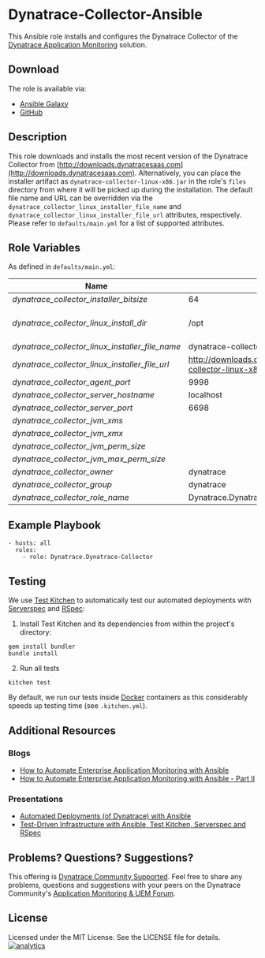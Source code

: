 # Dynatrace-Collector-Ansible

This Ansible role installs and configures the Dynatrace Collector of the [Dynatrace Application Monitoring](http://www.dynatrace.com/en/products/application-monitoring.html) solution.

## Download

The role is available via:

- [Ansible Galaxy](https://galaxy.ansible.com/Dynatrace/Dynatrace-Collector)
- [GitHub](https://github.com/Dynatrace/Dynatrace-Collector-Ansible)

## Description

This role downloads and installs the most recent version of the Dynatrace Collector from [http://downloads.dynatracesaas.com](http://downloads.dynatracesaas.com). Alternatively, you can place the installer artifact as `dynatrace-collector-linux-x86.jar` in the role's `files` directory from where it will be picked up during the installation. The default file name and URL can be overridden via the `dynatrace_collector_linux_installer_file_name` and `dynatrace_collector_linux_installer_file_url` attributes, respectively. Please refer to `defaults/main.yml` for a list of supported attributes.

## Role Variables

As defined in ```defaults/main.yml```:

| Name                                            | Default                                                                  | Description |
|-------------------------------------------------|--------------------------------------------------------------------------|-------------|
| *dynatrace_collector_installer_bitsize*         | 64                                                                       | 32 or 64 |
| *dynatrace_collector_linux_install_dir*         | /opt                                                                     | The Dynatrace Collector will be installed into the directory *$dynatrace_collector_linux_install_dir*/dynatrace-*$major*-*$minor*-*$rev*, where *$major*, *$minor* and *$rev* are given by the installer. A symbolic link to the actual installation directory will be created in *$dynatrace_collector_linux_install_dir*/dynatrace. |
| *dynatrace_collector_linux_installer_file_name* | dynatrace-collector-linux-x86.jar                                        | The file name of the Dynatrace Collector installer in the role's ```files``` directory. |
| *dynatrace_collector_linux_installer_file_url*  | http://downloads.dynatracesaas.com/6.3/dynatrace-collector-linux-x86.jar | A HTTP, HTTPS or FTP URL to the Dynatrace Collector installer in the form (http\|https\|ftp)://[user[:pass]]@host.domain[:port]/path. |
| *dynatrace_collector_agent_port*                | 9998                                                                     | The port where the Collector shall listen for agent connections. |
| *dynatrace_collector_server_hostname*           | localhost                                                                | The location of the Server the Collector shall connect to. |
| *dynatrace_collector_server_port*               | 6698                                                                     | The port on the Server the Collector shall connect to. Use either ```6698``` (non-SSL) or ```6699``` (SSL). |
| *dynatrace_collector_jvm_xms*                   |                                                                          | The Dynatrace Collector's JVM setting: -Xms. |
| *dynatrace_collector_jvm_xmx*                   |                                                                          | The Dynatrace Collector's JVM setting: -Xmx. |
| *dynatrace_collector_jvm_perm_size*             |                                                                          | The Dynatrace Collector's JVM setting: -XX:PermSize. |
| *dynatrace_collector_jvm_max_perm_size*         |                                                                          | The Dynatrace Collector's JVM setting: -XX:MaxPermSize. |
| *dynatrace_collector_owner*                     | dynatrace                                                                | The system user that owns the Dynatrace installation.
| *dynatrace_collector_group*                     | dynatrace                                                                | The system user's group that owns the Dynatrace installation.
| *dynatrace_collector_role_name*                 | Dynatrace.Dynatrace-Collector                                            | The actual name of this role in an [Ansible Playbook's](http://docs.ansible.com/playbooks.html) ```roles``` directory. |

## Example Playbook

```
- hosts: all
  roles:
    - role: Dynatrace.Dynatrace-Collector
```

## Testing

We use [Test Kitchen](http://kitchen.ci) to automatically test our automated deployments with [Serverspec](http://serverspec.org) and [RSpec](http://rspec.info/):

1) Install Test Kitchen and its dependencies from within the project's directory:

```
gem install bundler
bundle install
```

2) Run all tests

```
kitchen test
```

By default, we run our tests inside [Docker](https://www.docker.com/) containers as this considerably speeds up testing time (see `.kitchen.yml`).

## Additional Resources

### Blogs

- [How to Automate Enterprise Application Monitoring with Ansible](http://apmblog.dynatrace.com/2015/03/04/how-to-automate-enterprise-application-monitoring-with-ansible/)
- [How to Automate Enterprise Application Monitoring with Ansible - Part II](http://apmblog.dynatrace.com/2015/04/23/how-to-automate-enterprise-application-monitoring-with-ansible-part-ii/)

### Presentations

- [Automated Deployments (of Dynatrace) with Ansible](http://www.slideshare.net/MartinEtmajer/automated-deployments-with-ansible)
- [Test-Driven Infrastructure with Ansible, Test Kitchen, Serverspec and RSpec](http://www.slideshare.net/MartinEtmajer/testing-ansible-roles-with-test-kitchen-serverspec-and-rspec-48185017)

## Problems? Questions? Suggestions?

This offering is [Dynatrace Community Supported](https://community.dynatrace.com/community/display/DL/Support+Levels#SupportLevels-Communitysupported/NotSupportedbyDynatrace(providedbyacommunitymember)). Feel free to share any problems, questions and suggestions with your peers on the Dynatrace Community's [Application Monitoring & UEM Forum](https://answers.dynatrace.com/spaces/146/index.html).

## License

Licensed under the MIT License. See the LICENSE file for details.
[![analytics](https://www.google-analytics.com/collect?v=1&t=pageview&_s=1&dl=https%3A%2F%2Fgithub.com%2FdynaTrace&dp=%2FDynatrace-Collector-Ansible&dt=Dynatrace-Collector-Ansible&_u=Dynatrace~&cid=github.com%2FdynaTrace&tid=UA-54510554-5&aip=1)]()

